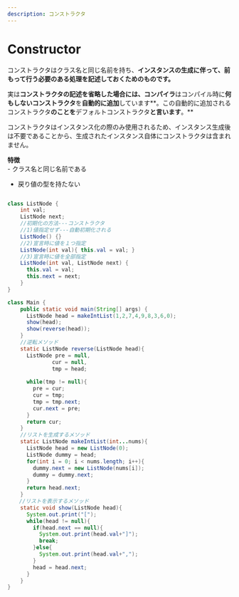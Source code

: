 ```yaml
---
description: コンストラクタ
---
```


# Constructor

 コンストラクタはクラス名と同じ名前を持ち、**インスタンスの生成に伴って、前もって行う必要のある処理を記述しておくためのものです。**

 実は**コンストラクタの記述を省略した場合には、コンパイラ**はコンパイル時に**何もしないコンストラクタ**を**自動的に追加**しています**。この自動的に追加されるコンストラクタ**のことを**デフォルトコンストラクタ**と言います**。**

コンストラクタはインスタンス化の際のみ使用されるため、インスタンス生成後は不要であることから、生成されたインスタンス自体にコンストラクタは含まれません。

**特徴**　　　　　　　　　　　　　　　　　　　　　　　　　　　　　　　　　　　　　　　　　　　　　　　 　- クラス名と同じ名前である  
- 戻り値の型を持たない

```java

class ListNode {
    int val;
    ListNode next;
  	//初期化の方法---コンストラクタ
    //1)値指定せず---自動初期化される
    ListNode() {}
    //2)宣言時に値を１つ指定
    ListNode(int val){ this.val = val; }
    //3)宣言時に値を全部指定
    ListNode(int val, ListNode next) {
      this.val = val; 
      this.next = next; 
    }
}

class Main {
    public static void main(String[] args) {
      ListNode head = makeIntList(1,2,7,4,9,8,3,6,0);
      show(head);
      show(reverse(head));
    }
  	//逆転メソッド
    static ListNode reverse(ListNode head){
      ListNode pre = null, 
              cur = null, 
              tmp = head;
              
      while(tmp != null){
        pre = cur; 
        cur = tmp; 
        tmp = tmp.next;
        cur.next = pre;
      }
      return cur;
    }
  	//リストを生成するメソッド
    static ListNode makeIntList(int...nums){
      ListNode head = new ListNode(0);
      ListNode dummy = head;
      for(int i = 0; i < nums.length; i++){
        dummy.next = new ListNode(nums[i]);
        dummy = dummy.next;
      }
      return head.next;
    }
  　//リストを表示するメソッド
  	static void show(ListNode head){
      System.out.print("[");
      while(head != null){
        if(head.next == null){
          System.out.print(head.val+"]");
          break;
        }else{
          System.out.print(head.val+",");
        }
        head = head.next;
      }
    }
}
```

